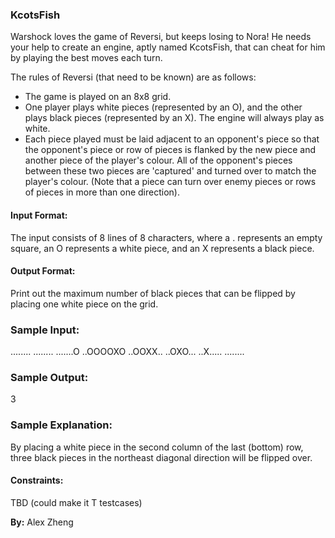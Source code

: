 ### KcotsFish

Warshock loves the game of Reversi, but keeps losing to Nora! He needs your help to create an engine, aptly named KcotsFish, that can cheat for him by playing the best moves each turn.

The rules of Reversi (that need to be known) are as follows:
 - The game is played on an 8x8 grid.
 - One player plays white pieces (represented by an O), and the other plays black pieces (represented by an X). The engine will always play as white.
 - Each piece played must be laid adjacent to an opponent's piece so that the opponent's piece or row of pieces is flanked by the new piece and another piece of the player's colour. All of the opponent's pieces between these two pieces are 'captured' and turned over to match the player's colour.
 (Note that a piece can turn over enemy pieces or rows of pieces in more than one direction).

#### Input Format:
The input consists of 8 lines of 8 characters, where a . represents an empty square, an O represents a white piece, and an X represents a black piece.

#### Output Format:
Print out the maximum number of black pieces that can be flipped by placing one white piece on the grid.

### Sample Input:
........
........
.......O
..OOOOXO
..OOXX..
..OXO...
..X.....
........

### Sample Output:
3

### Sample Explanation:
By placing a white piece in the second column of the last (bottom) row, three black pieces in the northeast diagonal direction will be flipped over.

#### Constraints:
TBD (could make it T testcases)

**By:** Alex Zheng
